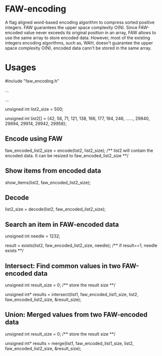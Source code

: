 # FAW-encoding
A flag aligned word-based encoding algorithm to compress sorted positive integers. FAW guarantees the upper space complexity O(N). Since FAW-encoded value never exceeds its original position in an array, FAW allows to use the same array to store encoded data. However, most of the existing integers encoding algorithms, such as, WAH, doesn't guarantee the upper space complexity O(N), encoded data cann't be stored in the same array.

# Usages

  
  #include "faw_encoding.h"
  
  ...
  
  ...
  
  unsigned int list2_size = 500;
  
  unsigned int list2[] = {42, 56, 71, 121, 138, 166, 177, 194, 246, ......, 29840, 29894, 29914, 29942, 29958};

  
  ## Encode using FAW
  faw_encoded_list2_size = encode(list2, list2_size);  /** list2 will contain the encoded data. It can be resized to faw_encoded_list2_size **/


  ## Show items from encoded data
  show_items(list2, faw_encoded_list2_size);


  ## Decode
  list2_size = decode(list2, faw_encoded_list2_size);


  ## Search an item in FAW-encoded data
  unsigned int needle = 1232;
  
  result = exists(list2, faw_encoded_list2_size, needle);  /** if result==1, needle exists **/


  ## Intersect: Find common values in two FAW-encoded data
  unsigned int result_size = 0;      /** store the result size **/
  
  unsigned int* results = intersect(list1, faw_encoded_list1_size, list2, faw_encoded_list2_size, &result_size);


  ## Union: Merged values from two FAW-encoded data
  unsigned int result_size = 0;      /** store the result size **/
  
  unsigned int* results = merge(list1, faw_encoded_list1_size, list2, faw_encoded_list2_size, &result_size);

##  
